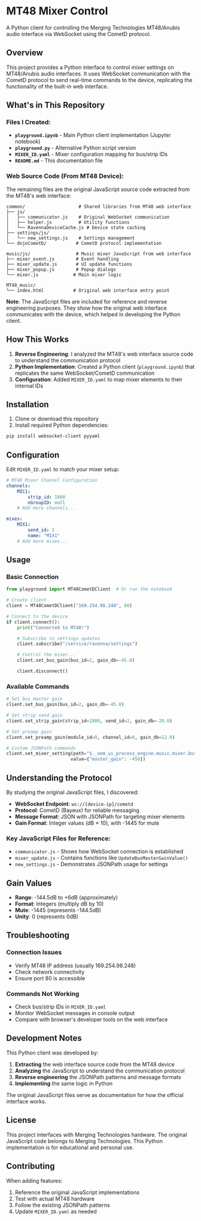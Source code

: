 # MT48 Mixer Control

A Python client for controlling the Merging Technologies MT48/Anubis audio interface via WebSocket using the CometD protocol.

## Overview

This project provides a Python interface to control mixer settings on MT48/Anubis audio interfaces. It uses WebSocket communication with the CometD protocol to send real-time commands to the device, replicating the functionality of the built-in web interface.

## What's in This Repository

### Files I Created:

-   **`playground.ipynb`** - Main Python client implementation (Jupyter notebook)
-   **`playground.py`** - Alternative Python script version
-   **`MIXER_ID.yaml`** - Mixer configuration mapping for bus/strip IDs
-   **`README.md`** - This documentation file

### Web Source Code (From MT48 Device):

The remaining files are the original JavaScript source code extracted from the MT48's web interface:

```
common/                    # Shared libraries from MT48 web interface
├── js/
│   ├── communicator.js    # Original WebSocket communication
│   ├── helper.js          # Utility functions
│   └── RavennaDeviceCache.js # Device state caching
├── settings/js/
│   └── new_settings.js    # Settings management
└── dojoCometD/           # CometD protocol implementation

music/js/                 # Music mixer JavaScript from web interface
├── mixer_event.js        # Event handling
├── mixer_update.js       # UI update functions
├── mixer_popup.js        # Popup dialogs
└── mixer.js             # Main mixer logic

MT48_music/
└── index.html           # Original web interface entry point
```

**Note**: The JavaScript files are included for reference and reverse engineering purposes. They show how the original web interface communicates with the device, which helped in developing the Python client.

## How This Works

1. **Reverse Engineering**: I analyzed the MT48's web interface source code to understand the communication protocol
2. **Python Implementation**: Created a Python client (`playground.ipynb`) that replicates the same WebSocket/CometD communication
3. **Configuration**: Added `MIXER_ID.yaml` to map mixer elements to their internal IDs

## Installation

1. Clone or download this repository
2. Install required Python dependencies:

```bash
pip install websocket-client pyyaml
```

## Configuration

Edit `MIXER_ID.yaml` to match your mixer setup:

```yaml
# MT48 Mixer Channel Configuration
channels:
    MIC1:
        strip_id: 1000
        nGroupID: null
    # Add more channels...

mixes:
    MIX1:
        send_id: 2
        name: "MIX1"
    # Add more mixes...
```

## Usage

### Basic Connection

```python
from playground import MT48CometDClient  # Or run the notebook

# Create client
client = MT48CometDClient("169.254.98.248", 80)

# Connect to the device
if client.connect():
    print("Connected to MT48!")

    # Subscribe to settings updates
    client.subscribe("/service/ravenna/settings")

    # Control the mixer...
    client.set_bus_gain(bus_id=2, gain_db=-45.0)

    client.disconnect()
```

### Available Commands

```python
# Set bus master gain
client.set_bus_gain(bus_id=2, gain_db=-45.0)

# Set strip send gain
client.set_strip_gain(strip_id=1000, send_id=2, gain_db=-20.0)

# Set preamp gain
client.set_preamp_gain(module_id=0, channel_id=0, gain_db=12.0)

# Custom JSONPath commands
client.set_mixer_setting(path="$._oem_ui_process_engine.music.mixer.busses[?(@.id==2)][0]",
                        value={"master_gain": -450})
```

## Understanding the Protocol

By studying the original JavaScript files, I discovered:

-   **WebSocket Endpoint**: `ws://[device-ip]/cometd`
-   **Protocol**: CometD (Bayeux) for reliable messaging
-   **Message Format**: JSON with JSONPath for targeting mixer elements
-   **Gain Format**: Integer values (dB × 10), with -1445 for mute

### Key JavaScript Files for Reference:

-   `communicator.js` - Shows how WebSocket connection is established
-   `mixer_update.js` - Contains functions like `UpdateBusMasterGainValue()`
-   `new_settings.js` - Demonstrates JSONPath usage for settings

## Gain Values

-   **Range**: -144.5dB to +6dB (approximately)
-   **Format**: Integers (multiply dB by 10)
-   **Mute**: -1445 (represents -144.5dB)
-   **Unity**: 0 (represents 0dB)

## Troubleshooting

### Connection Issues

-   Verify MT48 IP address (usually 169.254.98.248)
-   Check network connectivity
-   Ensure port 80 is accessible

### Commands Not Working

-   Check bus/strip IDs in `MIXER_ID.yaml`
-   Monitor WebSocket messages in console output
-   Compare with browser's developer tools on the web interface

## Development Notes

This Python client was developed by:

1. **Extracting** the web interface source code from the MT48 device
2. **Analyzing** the JavaScript to understand the communication protocol
3. **Reverse engineering** the JSONPath patterns and message formats
4. **Implementing** the same logic in Python

The original JavaScript files serve as documentation for how the official interface works.

## License

This project interfaces with Merging Technologies hardware. The original JavaScript code belongs to Merging Technologies. This Python implementation is for educational and personal use.

## Contributing

When adding features:

1. Reference the original JavaScript implementations
2. Test with actual MT48 hardware
3. Follow the existing JSONPath patterns
4. Update `MIXER_ID.yaml` as needed
